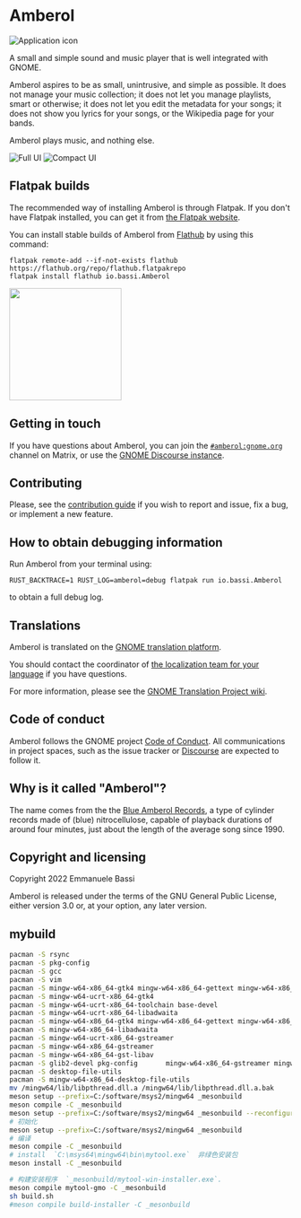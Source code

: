 Amberol
=======

![Application icon](./data/icons/hicolor/scalable/apps/io.bassi.Amberol.svg)

A small and simple sound and music player that is well integrated with GNOME.

Amberol aspires to be as small, unintrusive, and simple as possible. It does
not manage your music collection; it does not let you manage playlists, smart
or otherwise; it does not let you edit the metadata for your songs; it does
not show you lyrics for your songs, or the Wikipedia page for your bands.

Amberol plays music, and nothing else.

![Full UI](./data/screenshots/amberol-full.png)
![Compact UI](./data/screenshots/amberol-compact.png)

Flatpak builds
--------------

The recommended way of installing Amberol is through Flatpak. If you don't have
Flatpak installed, you can get it from [the Flatpak website](https://flatpak.org/setup).

You can install stable builds of Amberol from [Flathub](https://flathub.org)
by using this command:

    flatpak remote-add --if-not-exists flathub https://flathub.org/repo/flathub.flatpakrepo
    flatpak install flathub io.bassi.Amberol

<a href="https://flathub.org/apps/details/io.bassi.Amberol"><img src="https://flathub.org/api/badge?svg&locale=en" width="200"/></a>

Getting in touch
----------------

If you have questions about Amberol, you can join the [`#amberol:gnome.org`](https://matrix.to/#/#amberol:gnome.org)
channel on Matrix, or use the [GNOME Discourse instance](https://discourse.gnome.org/c/applications/7).

Contributing
------------

Please, see the [contribution guide](./CONTRIBUTING.md) if you wish to report
and issue, fix a bug, or implement a new feature.

How to obtain debugging information
-----------------------------------

Run Amberol from your terminal using:

    RUST_BACKTRACE=1 RUST_LOG=amberol=debug flatpak run io.bassi.Amberol

to obtain a full debug log.

Translations
------------

Amberol is translated on the [GNOME translation platform](https://l10n.gnome.org/module/amberol).

You should contact the coordinator of [the localization team for your language](https://l10n.gnome.org/teams/)
if you have questions.

For more information, please see the [GNOME Translation Project wiki](https://wiki.gnome.org/TranslationProject).

Code of conduct
---------------

Amberol follows the GNOME project [Code of Conduct](./code-of-conduct.md). All
communications in project spaces, such as the issue tracker or
[Discourse](https://discourse.gnome.org) are expected to follow it.

Why is it called "Amberol"?
---------------------------

The name comes from the the [Blue Amberol
Records](https://en.wikipedia.org/wiki/Blue_Amberol_Records), a type of cylinder
records made of (blue) nitrocellulose, capable of playback durations of around
four minutes, just about the length of the average song since 1990.

Copyright and licensing
-----------------------

Copyright 2022  Emmanuele Bassi

Amberol is released under the terms of the GNU General Public License, either
version 3.0 or, at your option, any later version.

## mybuild
```bash
pacman -S rsync
pacman -S pkg-config
pacman -S gcc
pacman -S vim
pacman -S mingw-w64-x86_64-gtk4 mingw-w64-x86_64-gettext mingw-w64-x86_64-libxml2 mingw-w64-x86_64-librsvg mingw-w64-x86_64-pkgconf w-w64-x86_64-gcc
pacman -S mingw-w64-ucrt-x86_64-gtk4
pacman -S mingw-w64-ucrt-x86_64-toolchain base-devel
pacman -S mingw-w64-ucrt-x86_64-libadwaita
pacman -S mingw-w64-x86_64-gtk4 mingw-w64-x86_64-gettext mingw-w64-x86_64-libxml2 mingw-w64-x86_64-librsvg mingw-w64-x86_64-pkgconf -w64-x86_64-gcc
pacman -S mingw-w64-x86_64-libadwaita
pacman -S mingw-w64-ucrt-x86_64-gstreamer
pacman -S mingw-w64-x86_64-gstreamer
pacman -S mingw-w64-x86_64-gst-libav
pacman -S glib2-devel pkg-config       mingw-w64-x86_64-gstreamer mingw-w64-x86_64-gst-plugins-base       mingw-w64-x86_64-gst-plugins-good -w64-x86_64-gst-plugins-bad       mingw-w64-x86_64-gst-plugins-ugly mingw-w64-x86_64-gst-libav       mingw-w64-x86_64-gst-rtsp-server
pacman -S desktop-file-utils
pacman -S mingw-w64-x86_64-desktop-file-utils
mv /mingw64/lib/libpthread.dll.a /mingw64/lib/libpthread.dll.a.bak
meson setup --prefix=C:/software/msys2/mingw64 _mesonbuild
meson compile -C _mesonbuild
meson setup --prefix=C:/software/msys2/mingw64 _mesonbuild --reconfigure
# 初始化
meson setup --prefix=C:/software/msys2/mingw64 _mesonbuild
# 编译
meson compile -C _mesonbuild
# install  `C:\msys64\mingw64\bin\mytool.exe`  非绿色安装包
meson install -C _mesonbuild

# 构建安装程序  `_mesonbuild/mytool-win-installer.exe`.
meson compile mytool-gmo -C _mesonbuild
sh build.sh
#meson compile build-installer -C _mesonbuild
```